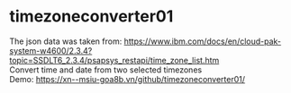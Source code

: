 # timezoneconverter01
The json data was taken from: https://www.ibm.com/docs/en/cloud-pak-system-w4600/2.3.4?topic=SSDLT6_2.3.4/psapsys_restapi/time_zone_list.htm</br>
Convert time and date from two selected timezones</br>
Demo: https://xn--msiu-goa8b.vn/github/timezoneconverter01/
